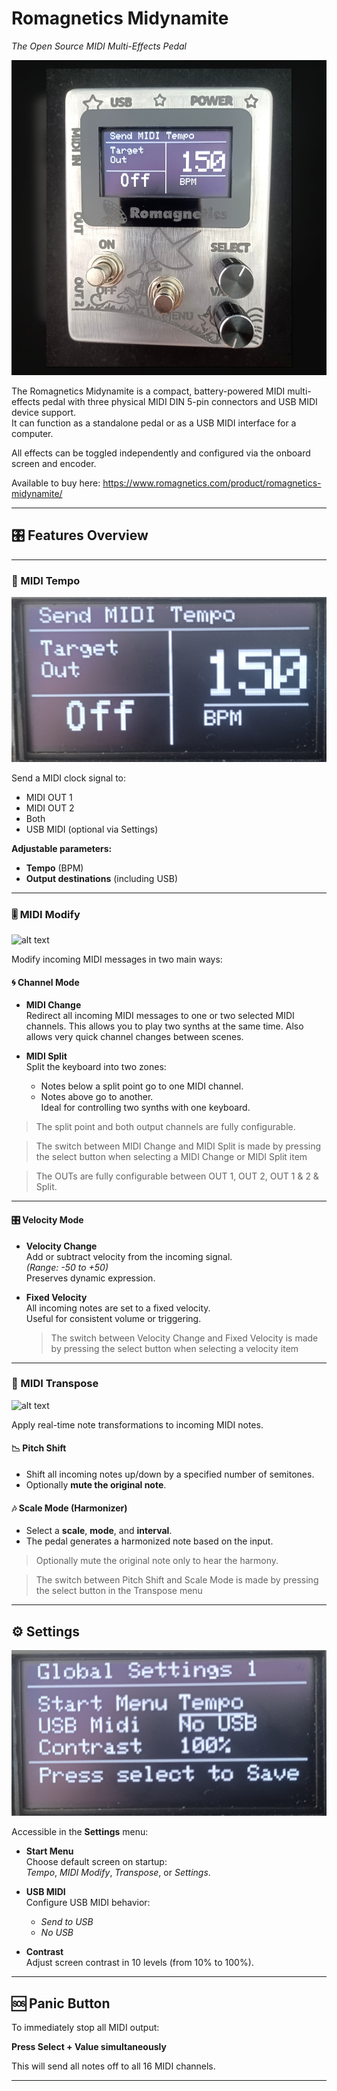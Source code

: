 # Romagnetics Midynamite  
*The Open Source MIDI Multi-Effects Pedal*

![alt text](https://github.com/RomainDereu/Midynamite/blob/main/02_Photos/Midynamite.jpg "Romagnetics Midynamite")

The Romagnetics Midynamite is a compact, battery-powered MIDI multi-effects pedal with three physical MIDI DIN 5-pin connectors and USB MIDI device support.  
It can function as a standalone pedal or as a USB MIDI interface for a computer.

All effects can be toggled independently and configured via the onboard screen and encoder.

Available to buy here: https://www.romagnetics.com/product/romagnetics-midynamite/

---

## 🎛 Features Overview

---

### 🎵 MIDI Tempo

![alt text](https://github.com/RomainDereu/Midynamite/blob/main/02_Photos/MIDI_Tempo.png "Midynamite MIDI Tempo")

Send a MIDI clock signal to:

- MIDI OUT 1  
- MIDI OUT 2  
- Both  
- USB MIDI (optional via Settings)

**Adjustable parameters:**

- **Tempo** (BPM)  
- **Output destinations** (including USB)

---

### 🎚 MIDI Modify

![alt text](https://github.com/RomainDereu//blob/main/02_Photos/MIDI_Modify.png " MIDI Modify")

Modify incoming MIDI messages in two main ways:

#### 🌀 Channel Mode

- **MIDI Change**  
  Redirect all incoming MIDI messages to one or two selected MIDI channels.
  This allows you to play two synths at the same time.
  Also allows very quick channel changes between scenes.

- **MIDI Split**  
  Split the keyboard into two zones:  
  - Notes below a split point go to one MIDI channel.  
  - Notes above go to another.  
  Ideal for controlling two synths with one keyboard.

> The split point and both output channels are fully configurable.

> The switch between MIDI Change and MIDI Split is made by pressing the select button when selecting a MIDI Change or MIDI Split item

> The OUTs are fully configurable between OUT 1, OUT 2, OUT 1 & 2 & Split.
---

#### 🎛 Velocity Mode

- **Velocity Change**  
  Add or subtract velocity from the incoming signal.  
  *(Range: -50 to +50)*  
  Preserves dynamic expression.

- **Fixed Velocity**  
  All incoming notes are set to a fixed velocity.  
  Useful for consistent volume or triggering.

  > The switch between Velocity Change and Fixed Velocity is made by pressing the select button when selecting a velocity item


---

### 🎼 MIDI Transpose

![alt text](https://github.com/RomainDereu//blob/main/02_Photos/MIDI_Transpose.png " MIDI Transpose")


Apply real-time note transformations to incoming MIDI notes.

#### 📉 Pitch Shift

- Shift all incoming notes up/down by a specified number of semitones.  
- Optionally **mute the original note**.

#### 🎶 Scale Mode (Harmonizer)

- Select a **scale**, **mode**, and **interval**.  
- The pedal generates a harmonized note based on the input.

> Optionally mute the original note only to hear the harmony.

> The switch between Pitch Shift and Scale Mode is made by pressing the select button in the Transpose menu

---

## ⚙️ Settings

![alt text](https://github.com/RomainDereu/Midynamite/blob/main/02_Photos/Settings.png "Midynamite Settings")

Accessible in the **Settings** menu:
- **Start Menu**  
  Choose default screen on startup:  
  *Tempo*, *MIDI Modify*, *Transpose*, or *Settings*.

- **USB MIDI**  
  Configure USB MIDI behavior:  
  - *Send to USB*  
  - *No USB*

- **Contrast**  
  Adjust screen contrast in 10 levels (from 10% to 100%).

---

## 🆘 Panic Button

To immediately stop all MIDI output:

**Press Select + Value simultaneously**

This will send all notes off to all 16 MIDI channels.

---

